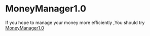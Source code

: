 # MoneyManager1.0
If you hope to manage your money more efficiently ,You should try [MoneyManager1.0]([https://github.com/SinlessRook/MoneyManager1.0](https://github.com/SinlessRook/MoneyManager1.0)https://github.com/SinlessRook/MoneyManager1.0)
